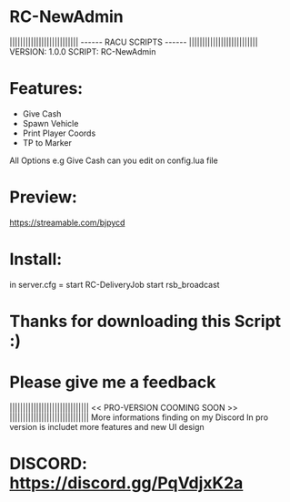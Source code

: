 # RC-NewAdmin

||||||||||||||||||||||||||
------ RACU SCRIPTS ------
||||||||||||||||||||||||||
VERSION: 1.0.0
SCRIPT: RC-NewAdmin

# Features:
- Give Cash
- Spawn Vehicle
- Print Player Coords
- TP to Marker

All Options e.g Give Cash can you edit on config.lua file

# Preview: 
https://streamable.com/bjpycd

# Install: 

in server.cfg =	
    start RC-DeliveryJob
		start rsb_broadcast

# Thanks for downloading this Script :)
# Please give me a feedback
||||||||||||||||||||||||||||||
<< PRO-VERSION COOMING SOON >>
||||||||||||||||||||||||||||||
More informations finding on my Discord
In pro version is includet more features and new UI design
# DISCORD: https://discord.gg/PqVdjxK2a
